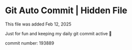 # Git Auto Commit | Hidden File

This file was added Feb 12, 2025

Just for fun and keeping my daily git commit active 🤪

commit number: 193889

